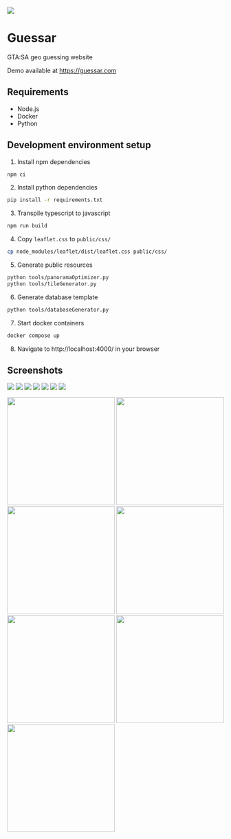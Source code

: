 ![](https://github.com/jkbwtk/guessar/blob/4f9f4ad622ae000350bcea25eca7287fecb687a6/public/img/logo.svg)

# Guessar
GTA:SA geo guessing website

Demo available at https://guessar.com

## Requirements
- Node.js
- Docker
- Python

## Development environment setup
1. Install npm dependencies
```bash
npm ci
```

2. Install python dependencies
```bash
pip install -r requirements.txt
```

3. Transpile typescript to javascript
```bash
npm run build
```

4. Copy `leaflet.css` to `public/css/`
```bash
cp node_modules/leaflet/dist/leaflet.css public/css/
```

5. Generate public resources
```bash
python tools/panoramaOptimizer.py
python tools/tileGenerator.py
```

6. Generate database template
```bash
python tools/databaseGenerator.py
```

7. Start docker containers
```bash
docker compose up
```

8. Navigate to http://localhost:4000/ in your browser

## Screenshots
![](https://github.com/jkbwtk/guessar/blob/14ff948cafa5d70106ee8ebe2d8514874b1717da/demos/Desktop_home.png)
![](https://github.com/jkbwtk/guessar/blob/14ff948cafa5d70106ee8ebe2d8514874b1717da/demos/Desktop_login.png)
![](https://github.com/jkbwtk/guessar/blob/14ff948cafa5d70106ee8ebe2d8514874b1717da/demos/Desktop_register.png)
![](https://github.com/jkbwtk/guessar/blob/14ff948cafa5d70106ee8ebe2d8514874b1717da/demos/Desktop_game_start.png)
![](https://github.com/jkbwtk/guessar/blob/14ff948cafa5d70106ee8ebe2d8514874b1717da/demos/Desktop_game.png)
![](https://github.com/jkbwtk/guessar/blob/14ff948cafa5d70106ee8ebe2d8514874b1717da/demos/Desktop_round_summary.png)
![](https://github.com/jkbwtk/guessar/blob/14ff948cafa5d70106ee8ebe2d8514874b1717da/demos/Desktop_leaderboard.png)


<p float="center">
  <img src="https://github.com/jkbwtk/guessar/blob/14ff948cafa5d70106ee8ebe2d8514874b1717da/demos/Mobile_home.png" width="250" />
  <img src="https://github.com/jkbwtk/guessar/blob/14ff948cafa5d70106ee8ebe2d8514874b1717da/demos/Mobile_login.png" width="250" /> 
  <img src="https://github.com/jkbwtk/guessar/blob/14ff948cafa5d70106ee8ebe2d8514874b1717da/demos/Mobile_register.png" width="250" />
  <img src="https://github.com/jkbwtk/guessar/blob/14ff948cafa5d70106ee8ebe2d8514874b1717da/demos/Mobile_game_start.png" width="250" />
  <img src="https://github.com/jkbwtk/guessar/blob/14ff948cafa5d70106ee8ebe2d8514874b1717da/demos/Mobile_game.png" width="250" />
  <img src="https://github.com/jkbwtk/guessar/blob/14ff948cafa5d70106ee8ebe2d8514874b1717da/demos/Mobile_round_summary.png" width="250" />
  <img src="https://github.com/jkbwtk/guessar/blob/14ff948cafa5d70106ee8ebe2d8514874b1717da/demos/Mobile_leaderboard.png" width="250" />
</p>

